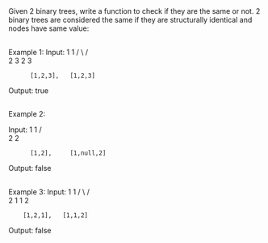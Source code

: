##
  Given 2 binary trees, write a function to check if they are the same or not.
  2 binary trees are considered the same if they are structurally identical and
  nodes have same value:

##
  Example 1:
  Input:     1         1
            / \       / \
           2   3     2   3

          [1,2,3],   [1,2,3]

  Output: true

##
  Example 2:

  Input:     1         1
            /           \
           2             2

          [1,2],     [1,null,2]

  Output: false

##
  Example 3:
  Input:     1         1
          / \       / \
         2   1     1   2

        [1,2,1],   [1,1,2]

Output: false
